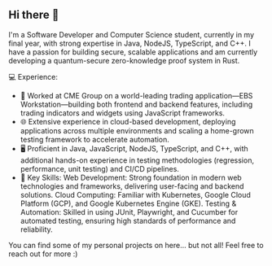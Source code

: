 ## Hi there 👋
I'm a Software Developer and Computer Science student, currently in my final year, with strong expertise in Java, NodeJS, TypeScript, and C++. I have a passion for building secure, scalable applications and am currently developing a quantum-secure zero-knowledge proof system in Rust.

💻 Experience:
- 🏦 Worked at CME Group on a world-leading trading application—EBS Workstation—building both frontend and backend features, including trading indicators and widgets using JavaScript frameworks.
- 🌐 Extensive experience in cloud-based development, deploying applications across multiple environments and scaling a home-grown testing framework to accelerate automation.
- 🖥️ Proficient in Java, JavaScript, NodeJS, TypeScript, and C++, with additional hands-on experience in testing methodologies (regression, performance, unit testing) and CI/CD pipelines.
- 🌟 Key Skills:
Web Development: Strong foundation in modern web technologies and frameworks, delivering user-facing and backend solutions.
Cloud Computing: Familiar with Kubernetes, Google Cloud Platform (GCP), and Google Kubernetes Engine (GKE).
Testing & Automation: Skilled in using JUnit, Playwright, and Cucumber for automated testing, ensuring high standards of performance and reliability.

You can find some of my personal projects on here... but not all! Feel free to reach out for more :)

<!--
**tkoktk/tkoktk** is a ✨ _special_ ✨ repository because its `README.md` (this file) appears on your GitHub profile.

Here are some ideas to get you started:

- 🔭 I’m currently working on ...
- 🌱 I’m currently learning ...
- 👯 I’m looking to collaborate on ...
- 🤔 I’m looking for help with ...
- 💬 Ask me about ...
- 📫 How to reach me: ...
- 😄 Pronouns: ...
- ⚡ Fun fact: ...
-->
